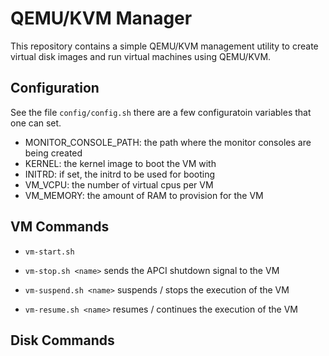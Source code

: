 # QEMU/KVM Manager

This repository contains a simple QEMU/KVM management utility to create
virtual disk images and run virtual machines using QEMU/KVM.

## Configuration

See the file `config/config.sh` there are a few configuratoin variables that
one can set.

* MONITOR_CONSOLE_PATH: the path where the monitor consoles are being created
* KERNEL: the kernel image to boot the VM with
* INITRD: if set, the initrd to be used for booting
* VM_VCPU: the number of virtual cpus per VM
* VM_MEMORY: the amount of RAM to provision for the VM

## VM Commands

* `vm-start.sh`
* `vm-stop.sh <name>` sends the APCI shutdown signal to the VM

* `vm-suspend.sh <name>` suspends / stops the execution of the VM
* `vm-resume.sh <name>` resumes / continues the execution of the VM


## Disk Commands
